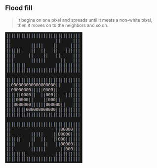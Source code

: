 ## Flood fill

> It begins on one pixel and spreads until it meets a non-white pixel,   
then it moves on to the neighbors and so on.  

![Flood fill](https://github.com/minte9/algorithms-pages/blob/main/practice/flood_fill/flood_fill.png)

